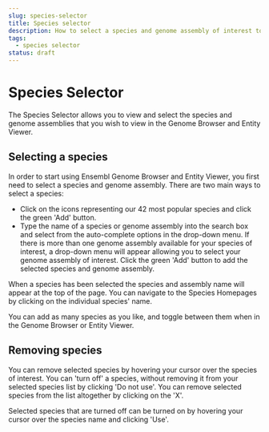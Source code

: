 ```yaml
---
slug: species-selector
title: Species selector
description: How to select a species and genome assembly of interest to visualise in the genome browser and entitiy viewer
tags:
  - species selector
status: draft
---
```


# Species Selector

The Species Selector allows you to view and select the species and genome assemblies that you wish to view in the Genome Browser and Entity Viewer.

## Selecting a species

In order to start using Ensembl Genome Browser and Entity Viewer, you first need to select a species and genome assembly. There are two main ways to select a species:

-   Click on the icons representing our 42 most popular species and click the green 'Add' button.
-   Type the name of a species or genome assembly into the search box and select from the auto-complete options in the drop-down menu. If there is more than one genome assembly available for your species of interest, a drop-down menu will appear allowing you to select your genome assembly of interest. Click the green 'Add' button to add the selected species and genome assembly.

When a species has been selected the species and assembly name will appear at the top of the page. You can navigate to the Species Homepages by clicking on the individual species' name. 

You can add as many species as you like, and toggle between them when in the Genome Browser or Entity Viewer.

## Removing species

You can remove selected species by hovering your cursor over the species of interest. You can 'turn off' a species, without removing it from your selected species list by clicking 'Do not use'. You can remove selected species from the list altogether by clicking on the 'X'.

Selected species that are turned off can be turned on by hovering your cursor over the species name and clicking 'Use'.
